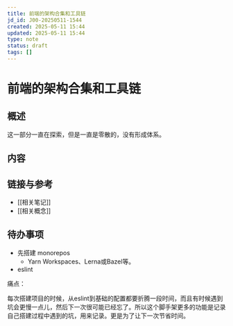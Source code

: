 ```yaml
---
title: 前端的架构合集和工具链
jd_id: J00-20250511-1544
created: 2025-05-11 15:44
updated: 2025-05-11 15:44
type: note
status: draft
tags: []
---
```


# 前端的架构合集和工具链

## 概述

这一部分一直在探索，但是一直是零散的，没有形成体系。

## 内容



## 链接与参考

- [[相关笔记]]
- [[相关概念]]

## 待办事项

- 先搭建 monorepos
    - Yarn Workspaces、Lerna或Bazel等。
- eslint

痛点：

每次搭建项目的时候，从eslint到基础的配置都要折腾一段时间，而且有时候遇到坑会更慢一点儿，然后下一次很可能已经忘了。所以这个脚手架更多的功能是记录自己搭建过程中遇到的坑，用来记录。更是为了让下一次节省时间。

 

